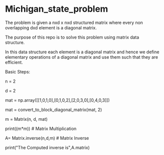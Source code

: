 # Michigan_state_problem

The problem is given a nxd x nxd structured matrix where every non overlapping dxd element is a diagonal matrix. 

The purpose of this repo is to solve this problem using matrix data structure.

In this data structure each element is a diagonal matrix and hence we define 
elementary operations of a diagonal matrix and use them such that they are efficient.

Basic Steps:

n = 2

d = 2

mat = np.array([[1,0,1,0],[0,1,0,2],[2,0,3,0],[0,4,0,3]])

mat = convert_to_block_diagonal_matrix(mat, 2)

m = Matrix(n, d, mat)

print((m*m)) # Matrix Multiplication

A= Matrix.inverse(n,d,m) # Matrix Inverse

print("The Computed inverse is",A.matrix)

